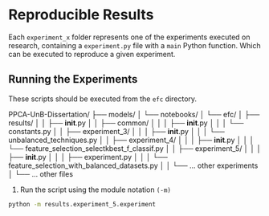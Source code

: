 # Reproducible Results

Each `experiment_x` folder represents one of the experiments executed on research, containing a `experiment.py` file with a `main` Python function. Which can be executed to reproduce a given experiment.

## Running the Experiments

These scripts should be executed from the `efc` directory.

PPCA-UnB-Dissertation/
├── models/
│   └── notebooks/
│       └── efc/
│           ├── results/
│           │   ├── __init__.py
│           │   ├── common/
│           │   │   ├── __init__.py
│           │   │   └── constants.py
│           │   ├── experiment_3/
│           │   │   ├── __init__.py
│           │   │   └── unbalanced_techniques.py
│           │   ├── experiment_4/
│           │   │   ├── __init__.py
│           │   │   └── feature_selection_selectkbest_f_classif.py
│           │   ├── experiment_5/
│           │   │   ├── __init__.py
│           │   │   ├── experiment.py
│           │   │   └── feature_selection_with_balanced_datasets.py
│           │   └── ... other experiments
│           └── ... other files

1. Run the script using the module notation `(-m)`

```bash
python -m results.experiment_5.experiment
```
